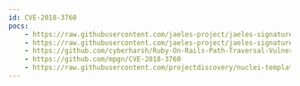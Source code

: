 ```yaml
---
id: CVE-2018-3760
pocs:
    - https://raw.githubusercontent.com/jaeles-project/jaeles-signatures/master/cves/rails-sprockets-info-leak-cve-2018-3760.yaml
    - https://raw.githubusercontent.com/jaeles-project/jaeles-signatures/master/cves/rails-cve-2018-3760.yaml
    - https://github.com/cyberharsh/Ruby-On-Rails-Path-Traversal-Vulnerability-CVE-2018-3760-
    - https://github.com/mpgn/CVE-2018-3760
    - https://raw.githubusercontent.com/projectdiscovery/nuclei-templates/master/cves/CVE-2018-3760.yaml
---
```

